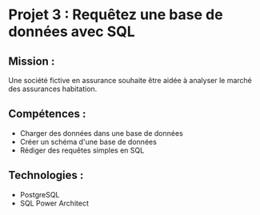 # Projet 3 : Requêtez une base de données avec SQL

## Mission : 
Une société fictive en assurance souhaite être aidée à analyser le marché des assurances habitation.

## Compétences : 
- Charger des données dans une base de données
- Créer un schéma d'une base de données
- Rédiger des requêtes simples en SQL

## Technologies : 
- PostgreSQL
- SQL Power Architect
